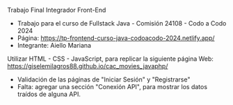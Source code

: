 Trabajo Final Integrador Front-End
- Trabajo para el curso de Fullstack Java - Comisión 24108 - Codo a Codo 2024
- Página: https://tp-frontend-curso-java-codoacodo-2024.netlify.app/
- Integrante: Aiello Mariana
  
Utilizar HTML - CSS - JavaScript, para replicar la siguiente página Web: https://giselemilagros88.github.io/cac_movies_javaphp/
- Validación de las páginas de "Iniciar Sesión" y "Registrarse"
- Falta: agregar una sección "Conexión API", para mostrar los datos traídos de alguna API.
